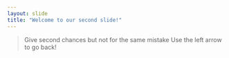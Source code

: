 ```yaml
---
layout: slide
title: "Welcome to our second slide!"
---
```

> Give second chances but not for the same mistake
Use the left arrow to go back!
